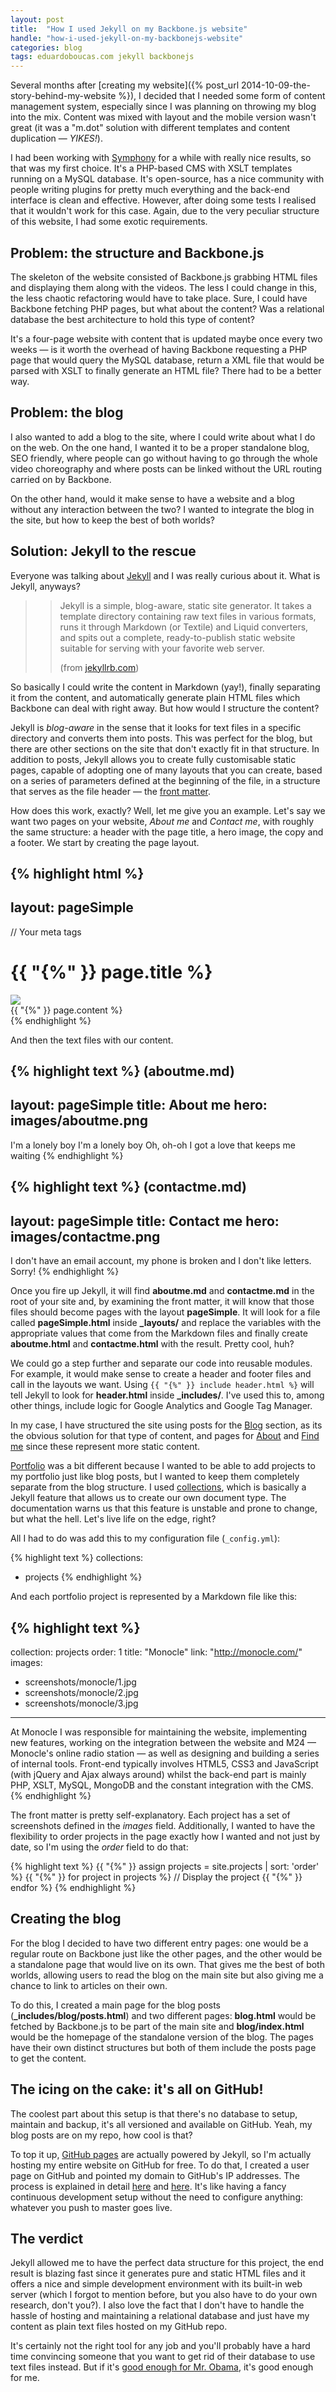 ```yaml
---
layout: post
title:  "How I used Jekyll on my Backbone.js website"
handle: "how-i-used-jekyll-on-my-backbonejs-website"
categories: blog
tags: eduardoboucas.com jekyll backbonejs
---
```

Several months after [creating my website]({% post_url 2014-10-09-the-story-behind-my-website %}), I decided that I needed some form of content management system, especially since I was planning on throwing my blog into the mix. Content was mixed with layout and the mobile version wasn't great (it was a "m.dot" solution with different templates and content duplication — _YIKES!_).<!--more-->

I had been working with [Symphony](http://www.getsymphony.com/) for a while with really nice results, so that was my first choice. It's a PHP-based CMS with XSLT templates running on a MySQL database. It's open-source, has a nice community with people writing plugins for pretty much everything and the back-end interface is clean and effective. However, after doing some tests I realised that it wouldn't work for this case. Again, due to the very peculiar structure of this website, I had some exotic requirements.

## Problem: the structure and Backbone.js
The skeleton of the website consisted of Backbone.js grabbing HTML files and displaying them along with the videos. The less I could change in this, the less chaotic refactoring would have to take place. Sure, I could have Backbone fetching PHP pages, but what about the content? Was a relational database the best architecture to hold this type of content? 

It's a four-page website with content that is updated maybe once every two weeks — is it worth the overhead of having Backbone requesting a PHP page that would query the MySQL database, return a XML file that would be parsed with XSLT to finally generate an HTML file? 
There had to be a better way.

## Problem: the blog

I also wanted to add a blog to the site, where I could write about what I do on the web. On the one hand, I wanted it to be a proper standalone blog, SEO friendly, where people can go without having to go through the whole video choreography and where posts can be linked without the URL routing carried on by Backbone. 

On the other hand, would it make sense to have a website and a blog without any interaction between the two? I wanted to integrate the blog in the site, but how to keep the best of both worlds?

## Solution: Jekyll to the rescue

Everyone was talking about [Jekyll](http://jekyllrb.com/) and I was really curious about it. What is Jekyll, anyways? 

>> Jekyll is a simple, blog-aware, static site generator. It takes a template directory containing raw text files in various formats, runs it through Markdown (or Textile) and Liquid converters, and spits out a complete, ready-to-publish static website suitable for serving with your favorite web server.
>>
>>(from [jekyllrb.com](http://jekyllrb.com/docs/home/))

So basically I could write the content in Markdown (yay!), finally separating it from the content, and automatically generate plain HTML files which Backbone can deal with right away. But how would I structure the content?

Jekyll is _blog-aware_ in the sense that it looks for text files in a specific directory and converts them into posts. This was perfect for the blog, but there are other sections on the site that don't exactly fit in that structure. In addition to posts, Jekyll allows you to create fully customisable static pages, capable of adopting one of many layouts that you can create, based on a series of parameters defined at the beginning of the file, in a structure that serves as the file header — the [front matter](http://jekyllrb.com/docs/frontmatter/).

How does this work, exactly? Well, let me give you an example. Let's say we want two pages on your website, _About me_ and _Contact me_, with roughly the same structure: a header with the page title, a hero image, the copy and a footer.
We start by creating the page layout.

{% highlight html %}
---
layout: pageSimple
---
<!-- _layouts/pageSimple.html -->
<html>
  <head>
    // Your meta tags
  </head>
  <body>
    <h1>{{ "{%" }} page.title %}</h1>
    <img class="hero" src="{{ "{%" }} page.hero %}"/>
    <article>
  	  {{ "{%" }} page.content %}
    </article>
  </body>
</html>
{% endhighlight %}

And then the text files with our content.

{% highlight text %}
(aboutme.md)
---
layout: pageSimple
title: About me
hero: images/aboutme.png
---
I'm a lonely boy
I'm a lonely boy
Oh, oh-oh I got a love that keeps me waiting
{% endhighlight %}

{% highlight text %}
(contactme.md)
---
layout: pageSimple
title: Contact me
hero: images/contactme.png
---
I don't have an email account, my phone is broken and I don't like letters. Sorry!
{% endhighlight %}

Once you fire up Jekyll, it will find **aboutme.md** and **contactme.md** in the root of your site and, by examining the front matter, it will know that those files should become pages with the layout **pageSimple**. It will look for a file called **pageSimple.html** inside **_layouts/** and replace the variables with the appropriate values that come from the Markdown files and finally create **aboutme.html** and **contactme.html** with the result. Pretty cool, huh?

We could go a step further and separate our code into reusable modules. For example, it would make sense to create a header and footer files and call in the layouts we want. Using `{{ "{%" }} include header.html %}` will tell Jekyll to look for **header.html** inside **_includes/**. I've used this to, among other things, include logic for Google Analytics and Google Tag Manager.

In my case, I have structured the site using posts for the [Blog](http://eduardoboucas.com/blog) section, as its the obvious solution for that type of content, and pages for [About](http://eduardoboucas.com/#/about) and [Find me](http://eduardoboucas.com/#/findme) since these represent more static content.

[Portfolio](http://eduardoboucas.com/#/portfolio) was a bit different because I wanted to be able to add projects to my portfolio just like blog posts, but I wanted to keep them completely separate from the blog structure. I used [collections](http://jekyllrb.com/docs/collections/), which is basically a Jekyll feature that allows us to create our own document type. The documentation warns us that this feature is unstable and prone to change, but what the hell. Let's live life on the edge, right?

All I had to do was add this to my configuration file (`_config.yml`):

{% highlight text %}
collections:
  - projects
{% endhighlight %}

And each portfolio project is represented by a Markdown file like this:

{% highlight text %}
---
collection: projects
order: 1
title: "Monocle"
link: "http://monocle.com/"
images: 
  - screenshots/monocle/1.jpg
  - screenshots/monocle/2.jpg
  - screenshots/monocle/3.jpg
---
At Monocle I was responsible for maintaining the website, implementing new features, working on the integration between the website and M24 — Monocle's online radio station — as well as designing and building a series of internal tools. Front-end typically involves HTML5, CSS3 and JavaScript (with jQuery and Ajax always around) whilst the back-end part is mainly PHP, XSLT, MySQL, MongoDB and the constant integration with the CMS.
{% endhighlight %}

The front matter is pretty self-explanatory. Each project has a set of screenshots defined in the _images_ field. Additionally, I wanted to have the flexibility to order projects in the page exactly how I wanted and not just by date, so I'm using the _order_ field to do that:

{% highlight text %}
  {{ "{%" }} assign projects = site.projects | sort: 'order' %}
  {{ "{%" }} for project in projects %}
  // Display the project
  {{ "{%" }} endfor %}
{% endhighlight %} 

## Creating the blog

For the blog I decided to have two different entry pages: one would be a regular route on Backbone just like the other pages, and the other would be a standalone page that would live on its own. That gives me the best of both worlds, allowing users to read the blog on the main site but also giving me a chance to link to articles on their own.

To do this, I created a main page for the blog posts (**_includes/blog/posts.html**) and two different pages: **blog.html** would be fetched by Backbone.js to be part of the main site and **blog/index.html** would be the homepage of the standalone version of the blog. The pages have their own distinct structures but both of them include the posts page to get the content.

## The icing on the cake: it's all on GitHub!

The coolest part about this setup is that there's no database to setup, maintain and backup, it's all versioned and available on GitHub. Yeah, my blog posts are on my repo, how cool is that? 

To top it up, [GitHub pages](https://pages.github.com/) are actually powered by Jekyll, so I'm actually hosting my entire website on GitHub for free. To do that, I created a user page on GitHub and pointed my domain to GitHub's IP addresses. The process is explained in detail [here](http://jekyllrb.com/docs/github-pages/) and [here](https://help.github.com/articles/setting-up-a-custom-domain-with-github-pages/).
It's like having a fancy continuous development setup without the need to configure anything: whatever you push to master goes live.

## The verdict

Jekyll allowed me to have the perfect data structure for this project, the end result is blazing fast since it generates pure and static HTML files and it offers a nice and simple development environment with its built-in web server (which I forgot to mention before, but you also have to do your own research, don't you?). I also love the fact that I don't have to handle the hassle of hosting and maintaining a relational database and just have my content as plain text files hosted on my GitHub repo.

It's certainly not the right tool for any job and you'll probably have a hard time convincing someone that you want to get rid of their database to use text files instead. But if it's [good enough for Mr. Obama](http://kylerush.net/blog/meet-the-obama-campaigns-250-million-fundraising-platform/), it's good enough for me. <!--tomb-->